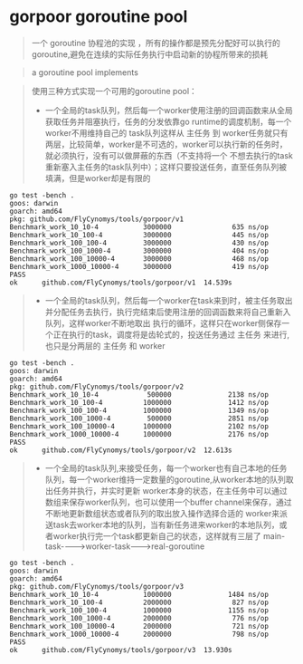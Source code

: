 # gorpoor goroutine pool

>  一个 goroutine 协程池的实现 ，所有的操作都是预先分配好可以执行的goroutine,避免在连续的实际任务执行中启动新的协程所带来的损耗

>  a goroutine pool implements

>  使用三种方式实现一个可用的goroutine pool：
>  * 一个全局的task队列，然后每一个worker使用注册的回调函数来从全局获取任务并阻塞执行，任务的分发依靠go runtime的调度机制，每一个worker不用维持自己的
>  task队列这样从 主任务 到 worker任务就只有两层，比较简单，worker是不可选的，worker可以执行新的任务时，就必须执行，没有可以做屏蔽的东西（不支持将一个
>  不想去执行的task重新塞入主任务的task队列中）；这样只要投送任务，直至任务队列被填满，但是worker却是有限的

    go test -bench .
    goos: darwin
    goarch: amd64
    pkg: github.com/FlyCynomys/tools/gorpoor/v1
    Benchmark_work_10_10-4           3000000               635 ns/op
    Benchmark_work_10_100-4          3000000               445 ns/op
    Benchmark_work_100_100-4         3000000               430 ns/op
    Benchmark_work_100_1000-4        3000000               404 ns/op
    Benchmark_work_100_10000-4       3000000               468 ns/op
    Benchmark_work_1000_10000-4      3000000               419 ns/op
    PASS
    ok      github.com/FlyCynomys/tools/gorpoor/v1  14.539s
    


>  * 一个全局的task队列，然后每一个worker在task来到时，被主任务取出并分配任务去执行，执行完结束后使用注册的回调函数来将自己重新入队列，这样worker不断地取出
>  执行的循环，这样只在worker侧保存一个正在执行的task，调度将是齿轮式的，投送任务通过 主任务 来进行,也只是分两层的 主任务 和 worker

    go test -bench .
    goos: darwin
    goarch: amd64
    pkg: github.com/FlyCynomys/tools/gorpoor/v2
    Benchmark_work_10_10-4            500000              2138 ns/op
    Benchmark_work_10_100-4          1000000              1412 ns/op
    Benchmark_work_100_100-4         1000000              1349 ns/op
    Benchmark_work_100_1000-4         500000              2851 ns/op
    Benchmark_work_100_10000-4       1000000              2102 ns/op
    Benchmark_work_1000_10000-4      1000000              2176 ns/op
    PASS
    ok      github.com/FlyCynomys/tools/gorpoor/v2  12.613s

>  * 一个全局的task队列,来接受任务，每一个worker也有自己本地的任务队列，每一个worker维持一定数量的goroutine,从worker本地的队列取出任务并执行，并实时更新
>  worker本身的状态，在主任务中可以通过数组来保存worker队列，也可以使用一个buffer channel来保存，通过不断地更新数组状态或者队列的取出放入操作选择合适的
>  worker来派送task去worker本地的队列，当有新任务进来worker的本地队列，或者worker执行完一个task都更新自己的状态，这样就有三层了
>  main-task---->worker-task--->real-goroutine

    go test -bench .
    goos: darwin
    goarch: amd64
    pkg: github.com/FlyCynomys/tools/gorpoor/v3
    Benchmark_work_10_10-4           1000000              1484 ns/op
    Benchmark_work_10_100-4          2000000               827 ns/op
    Benchmark_work_100_100-4         1000000              1155 ns/op
    Benchmark_work_100_1000-4        2000000               776 ns/op
    Benchmark_work_100_10000-4       2000000               721 ns/op
    Benchmark_work_1000_10000-4      2000000               798 ns/op
    PASS
    ok      github.com/FlyCynomys/tools/gorpoor/v3  13.930s
